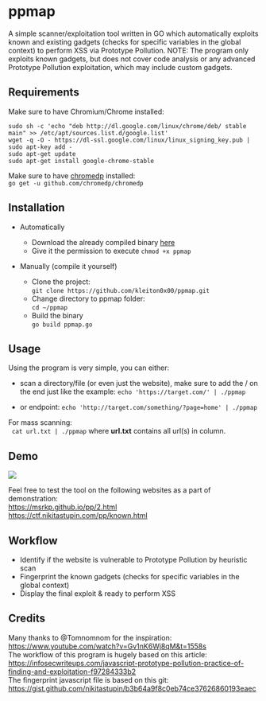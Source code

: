 # ppmap
A simple scanner/exploitation tool written in GO which automatically exploits known and existing gadgets (checks for specific variables in the global context) to perform XSS via Prototype Pollution. NOTE: The program only exploits known gadgets, but does not cover code analysis or any advanced Prototype Pollution exploitation, which may include custom gadgets.

## Requirements
Make sure to have Chromium/Chrome installed:  
```
sudo sh -c 'echo "deb http://dl.google.com/linux/chrome/deb/ stable main" >> /etc/apt/sources.list.d/google.list'
wget -q -O - https://dl-ssl.google.com/linux/linux_signing_key.pub | sudo apt-key add -
sudo apt-get update
sudo apt-get install google-chrome-stable
```
Make sure to have [chromedp](https://github.com/chromedp/chromedp) installed:  
```go get -u github.com/chromedp/chromedp```

## Installation
- Automatically  
  - Download the already compiled binary [here](https://github.com/kleiton0x00/ppmap/releases)
  - Give it the permission to execute ```chmod +x ppmap```

- Manually (compile it yourself)  
  - Clone the project:  
```git clone https://github.com/kleiton0x00/ppmap.git```  
  - Change directory to ppmap folder:  
```cd ~/ppmap```  
  - Build the binary  
```go build ppmap.go```  

## Usage

Using the program is very simple, you can either:
- scan a directory/file (or even just the website), make sure to add the / on the end just like the example:
```echo 'https://target.com/' | ./ppmap```

- or endpoint:
```echo 'http://target.com/something/?page=home' | ./ppmap```

For mass scanning:  
``` cat url.txt | ./ppmap``` where **url.txt** contains all url(s) in column.

## Demo
![](https://i.imgur.com/05nvfwX.gif)

Feel free to test the tool on the following websites as a part of demonstration:  
https://msrkp.github.io/pp/2.html  
https://ctf.nikitastupin.com/pp/known.html  

## Workflow

- Identify if the website is vulnerable to Prototype Pollution by heuristic scan
- Fingerprint the known gadgets (checks for specific variables in the global context)
- Display the final exploit & ready to perform XSS

## Credits

Many thanks to @Tomnomnom for the inspiration: https://www.youtube.com/watch?v=Gv1nK6Wj8qM&t=1558s  
The workflow of this program is hugely based on this article: https://infosecwriteups.com/javascript-prototype-pollution-practice-of-finding-and-exploitation-f97284333b2  
The fingerprint javascript file is based on this git: https://gist.github.com/nikitastupin/b3b64a9f8c0eb74ce37626860193eaec
